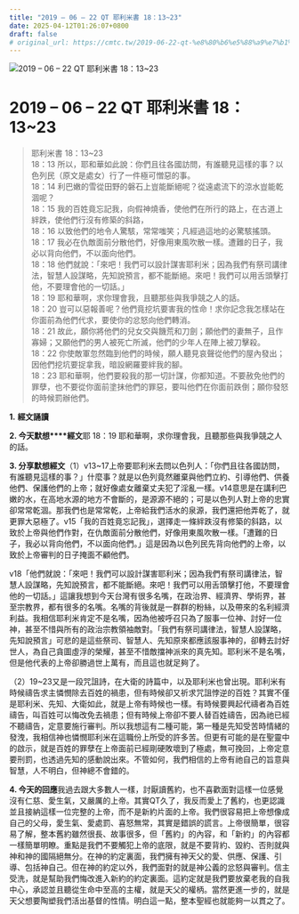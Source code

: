 ```yaml
---
title: "2019 – 06 – 22 QT 耶利米書 18：13~23"
date: 2025-04-12T01:26:07+0800
draft: false
# original_url: https://cmtc.tw/2019-06-22-qt-%e8%80%b6%e5%88%a9%e7%b1%b3%e6%9b%b8-18%ef%bc%9a1323
---
```


![2019 – 06 – 22 QT 耶利米書 18：13~23](/images/qt.jpg   "2019 – 06 – 22 QT 耶利米書 18：13~23")

# 2019 – 06 – 22 QT 耶利米書 18：13~23

> 耶利米書 18：13~23  
> 18：13 所以，耶和華如此說：你們且往各國訪問，有誰聽見這樣的事？以色列民（原文是處女）行了一件極可憎惡的事。  
> 18：14 利巴嫩的雪從田野的磐石上豈能斷絕呢？從遠處流下的涼水豈能乾涸呢？  
> 18：15 我的百姓竟忘記我，向假神燒香，使他們在所行的路上，在古道上絆跌，使他們行沒有修築的斜路，  
> 18：16 以致他們的地令人驚駭，常常嗤笑；凡經過這地的必驚駭搖頭。  
> 18：17 我必在仇敵面前分散他們，好像用東風吹散一樣。遭難的日子，我必以背向他們，不以面向他們。  
> 18：18 他們就說：「來吧！我們可以設計謀害耶利米；因為我們有祭司講律法，智慧人設謀略，先知說預言，都不能斷絕。來吧！我們可以用舌頭擊打他，不要理會他的一切話。」  
> 18：19 耶和華啊，求你理會我，且聽那些與我爭競之人的話。  
> 18：20 豈可以惡報善呢？他們竟挖坑要害我的性命！求你記念我怎樣站在你面前為他們代求，要使你的忿怒向他們轉消。  
> 18：21 故此，願你將他們的兒女交與饑荒和刀劍；願他們的妻無子，且作寡婦；又願他們的男人被死亡所滅，他們的少年人在陣上被刀擊殺。  
> 18：22 你使敵軍忽然臨到他們的時候，願人聽見哀聲從他們的屋內發出；因他們挖坑要捉拿我，暗設網羅要絆我的腳。  
> 18：23 耶和華啊，他們要殺我的那一切計謀，你都知道。不要赦免他們的罪孽，也不要從你面前塗抹他們的罪惡，要叫他們在你面前跌倒；願你發怒的時候罰辦他們。

**1.** **經文誦讀**

**2. 今天默想****經文**耶 18：19 耶和華啊，求你理會我，且聽那些與我爭競之人的話。

**3. 分享默想經文**（1）v13~17上帝要耶利米去問以色列人：「你們且往各國訪問，有誰聽見這樣的事？」什麼事？就是以色列竟然離棄與他們立約、引導他們、供養他們、保護他們的上帝；就好像處女離棄丈夫犯了淫亂一樣。v14意思是在講利巴嫩的水，在高地水源的地方不會斷的，是源源不絕的；可是以色列人對上帝的忠實卻常常乾涸。那我們也是常常乾，上帝給我們活水的泉源，我們還把他弄乾了，就更罪大惡極了。v15「我的百姓竟忘記我」，選擇走一條絆跌沒有修築的斜路，以致於上帝與他們作對，在仇敵面前分散他們，好像用東風吹散一樣。「遭難的日子，我必以背向他們，不以面向他們。」這是因為以色列民先背向他們的上帝，以致於上帝審判的日子掩面不顧他們。

v18「他們就說：「來吧！我們可以設計謀害耶利米；因為我們有祭司講律法，智慧人設謀略，先知說預言，都不能斷絕。來吧！我們可以用舌頭擊打他，不要理會他的一切話。」這讓我想到今天台灣有很多名嘴，在政治界、經濟界、學術界，甚至宗教界，都有很多的名嘴。名嘴的背後就是一群群的粉絲，以及帶來的名利經濟利益。我相信耶利米肯定不是名嘴，因為他被呼召只為了服事一位神、討好一位神，甚至不惜與所有的政治宗教領袖敵對。「我們有祭司講律法，智慧人設謀略，先知說預言」可悲的是這些祭司、智慧人、先知原來都應該服事神的，卻轉去討好世人，為自己貪圖虛浮的榮耀，甚至不惜敵擋神派來的真先知。耶利米不是名嘴，但是他代表的上帝卻勝過世上萬有，而且這也就足夠了。

（2）19~23又是一段咒詛詩，在大衛的詩篇中，以及耶利米也曾出現。耶利米有時候禱告求主憐憫除去百姓的禍患，但有時候卻又祈求咒詛悖逆的百姓？其實不僅是耶利米、先知、大衛如此，就是上帝有時候也一樣。有時候要興起代禱者為百姓禱告，叫百姓可以悔改免去禍患；但有時候上帝卻不要人替百姓禱告，因為祂已經不聽禱告，定意要施行審判。所以我想這有二種可能，第一種是先知受苦時情緒的發洩，我相信神也憐憫耶利米在這職份上所受的許多苦。但更有可能的是在聖靈中的啟示，就是百姓的罪孽在上帝面前已經剛硬敗壞到了極處，無可挽回，上帝定意要刑罰，也透過先知的感動說出來。不管如何，我們相信的上帝有祂自己的旨意與智慧，人不明白，但神總不會錯的。

**4. 今天的回應**我過去跟大多數人一樣，討厭讀舊約，也不喜歡面對這樣一位感覺沒有仁慈、愛生氣，又嚴厲的上帝。其實QT久了，我反而愛上了舊約，也更認識並且接納這樣一位完整的上帝，而不是新約片面的上帝。我們很容易把上帝想像成自己的父母，愛生氣、愛處罰、喜怒無常，其實是錯誤的謊言。上帝很簡單，很容易了解，整本舊約雖然很長、故事很多，但「舊約」的內容，和「新約」的內容都一樣簡單明瞭。重點是我們不要觸犯上帝的底限，就是不要背約、毀約、否則就與神和神的國隔絕無分。在神的約定裏面，我們擁有神天父的愛、供應、保護、引導、包括神自己。但在神的約定以外，我們面對的就是神公義的忿怒與審判。信主受洗，就是幫助我們悔改進入新約的約定裏面。這約定就是我們要放棄老我的自我中心，承認並且聽從生命中至高的主權，就是天父的權柄。當然更進一步的，就是天父想要陶塑我們活出基督的性情。明白這一點，整本聖經也就能夠一以貫之了。